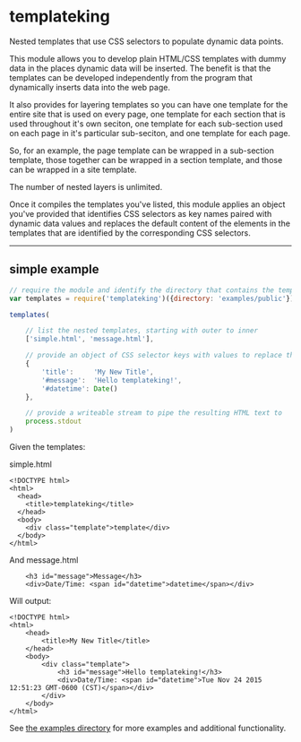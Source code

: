 # templateking

Nested templates that use CSS selectors to populate dynamic data points. 

This module allows you to develop plain HTML/CSS templates with dummy data in the places dynamic
data will be inserted. The benefit is that the templates can be developed independently from the
program that dynamically inserts data into the web page.

It also provides for layering templates so you can have one template for the entire site that is
used on every page, one template for each section that is used throughout it's own seciton, one 
template for each sub-section used on each page in it's particular sub-seciton, and one template 
for each page. 

So, for an example, the page template can be wrapped in a sub-section template, those together can
be wrapped in a section template, and those can be wrapped in a site template.


The number of nested layers is unlimited.

Once it compiles the templates you've listed, this module applies an object you've provided that 
identifies CSS selectors as key names paired with dynamic data values and replaces the default 
content of the elements in the templates that are identified by the corresponding CSS selectors.

--- 
## simple example

``` js
// require the module and identify the directory that contains the template files
var templates = require('templateking')({directory: 'examples/public'}) 

templates(

    // list the nested templates, starting with outer to inner
    ['simple.html', 'message.html'], 

    // provide an object of CSS selector keys with values to replace the default template text
    {
        'title':     'My New Title', 
        '#message':  'Hello templateking!', 
        '#datetime': Date()
    }, 

    // provide a writeable stream to pipe the resulting HTML text to
    process.stdout 
)
```

Given the templates:

simple.html
```
<!DOCTYPE html>
<html>
  <head>
    <title>templateking</title>
  </head>
  <body>
    <div class="template">template</div>
  </body>
</html>
```

And message.html
```
    <h3 id="message">Message</h3>
    <div>Date/Time: <span id="datetime">datetime</span></div>
```

Will output:
```
<!DOCTYPE html>
<html>
    <head>
        <title>My New Title</title>
    </head>
    <body>
        <div class="template">
            <h3 id="message">Hello templateking!</h3>
            <div>Date/Time: <span id="datetime">Tue Nov 24 2015 12:51:23 GMT-0600 (CST)</span></div>
        </div>
    </body>
</html>
```

See [the examples directory](https://github.com/bloodyKnuckles/templateking/tree/master/examples)
for more examples and additional functionality.

